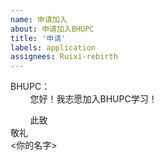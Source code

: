 ```yaml
---
name: 申请加入
about: 申请加入BHUPC
title: '申请'
labels: application
assignees: Ruixi-rebirth
---
```


BHUPC：  
&nbsp;&nbsp;&nbsp;&nbsp;&nbsp;&nbsp;&nbsp;&nbsp;您好！我志愿加入BHUPC学习！

&nbsp;&nbsp;&nbsp;&nbsp;&nbsp;&nbsp;&nbsp;&nbsp;此致  
敬礼  
<你的名字>
